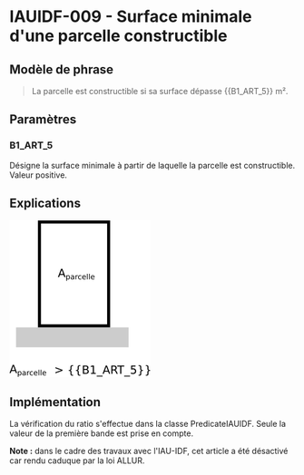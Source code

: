 # IAUIDF-009 - Surface minimale d'une parcelle constructible

## Modèle de phrase

> La parcelle est constructible si sa surface dépasse {{B1_ART_5}} m².

## Paramètres

### B1_ART_5

Désigne la surface minimale à partir de laquelle la parcelle est constructible. Valeur positive.


## Explications

![Image montrant la contrainte surface minimale d'une parcelle](img/IAUIDF/IAUIDF-009.png)

## Implémentation

La vérification du ratio s'effectue dans la classe PredicateIAUIDF. Seule la valeur de la première bande est prise en compte.

**Note :** dans le cadre des travaux avec l'IAU-IDF, cet article a été désactivé car rendu caduque par la loi ALLUR.
